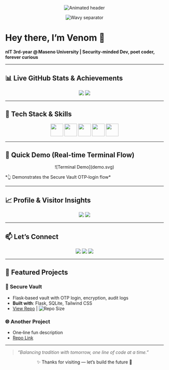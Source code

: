 <!-- Animated SVG header -->
<p align="center">
  <img src="header.svg" alt="Animated header"/>
</p>

<!-- Wave divider -->
<p align="center">
  <img src="wave.svg" alt="Wavy separator"/>
</p>

# Hey there, I’m **Venom** 👋  
**nIT 3rd‑year @ Maseno University | Security‑minded Dev, poet coder, forever curious**  

---

## 📊 Live GitHub Stats & Achievements
<p align="center">
  <img src="https://github-readme-stats.vercel.app/api?username=YOUR_USERNAME&theme=dark&show_icons=true"/>
  <img src="https://github-readme-streak-stats.herokuapp.com/?user=YOUR_USERNAME&theme=dark"/>
</p>

---

## 🔧 Tech Stack & Skills
<div align="center">
  <img src="https://cdn.jsdelivr.net/gh/devicons/devicon/icons/python/python-original.svg" width="40"/>
  <img src="https://cdn.jsdelivr.net/gh/devicons/devicon/icons/flask/flask-original.svg" width="40"/>
  <img src="https://cdn.jsdelivr.net/gh/devicons/devicon/icons/javascript/javascript-original.svg" width="40"/>
  <img src="https://cdn.jsdelivr.net/gh/devicons/devicon/icons/tailwindcss/tailwindcss-plain.svg" width="40"/>
  <img src="https://cdn.jsdelivr.net/gh/devicons/devicon/icons/sqlite/sqlite-original.svg" width="40"/>
</div>

---

## 🧪 Quick Demo (Real-time Terminal Flow)
<p align="center">
  ![Terminal Demo](demo.svg)
</p>
*👆 Demonstrates the Secure Vault OTP‑login flow*

---

## 📈 Profile & Visitor Insights
<p align="center">
  <img src="https://komarev.com/ghpvc/?username=YOUR_USERNAME&style=for-the-badge"/>
  <img src="https://visitor-badge.glitch.me/badge?page_id=YOUR_USERNAME.YOUR_USERNAME"/>
</p>

---

## 📫 Let’s Connect
<p align="center">
  <a href="mailto:your.email@example.com"><img src="https://img.shields.io/badge/Email–D14836?style=for-the-badge&logo=gmail&logoColor=white"/></a>
  <a href="https://linkedin.com/in/YOUR_LINKEDIN"><img src="https://img.shields.io/badge/LinkedIn–0077B5?style=for-the-badge&logo=linkedin&logoColor=white"/></a>
  <a href="https://twitter.com/YOUR_TWITTER"><img src="https://img.shields.io/badge/Twitter–1DA1F2?style=for-the-badge&logo=twitter&logoColor=white"/></a>
</p>

---

## 🚀 Featured Projects
### 🔐 **Secure Vault**
- Flask‑based vault with OTP login, encryption, audit logs  
- **Built with**: Flask, SQLite, Tailwind CSS  
- [View Repo](https://github.com/YOUR_USERNAME/secure-vault) | ![Repo Size](https://img.shields.io/github/languages/code-size/YOUR_USERNAME/secure-vault)

### 🌐 **Another Project**
- One‑line fun description  
- [Repo Link]()

---

> *“Balancing tradition with tomorrow, one line of code at a time.”*

<p align="center">✨ Thanks for visiting — let’s build the future 🚀</p>
